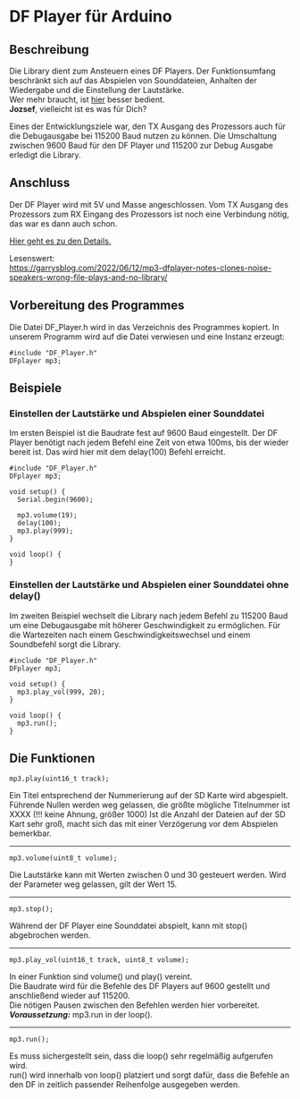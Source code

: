 # DF Player für Arduino

## Beschreibung

Die Library dient zum Ansteuern eines DF Players. Der Funktionsumfang beschränkt sich auf das Abspielen von Sounddateien, Anhalten der Wiedergabe und die Einstellung der Lautstärke.  
Wer mehr braucht, ist [hier](https://github.com/Makuna/DFMiniMp3) besser bedient.   
**Jozsef**, vielleicht ist es was für Dich?

Eines der Entwicklungsziele war, den TX Ausgang des Prozessors auch für die Debugausgabe bei 115200 Baud nutzen zu können. Die Umschaltung zwischen 9600 Baud für den DF Player und 115200 zur Debug Ausgabe erledigt die Library.  

## Anschluss

Der DF Player wird mit 5V und Masse angeschlossen. Vom TX Ausgang des Prozessors zum RX Eingang des Prozessors ist noch eine Verbindung nötig, das war es dann auch schon.


[Hier geht es zu den Details.](https://github.com/Woschd/Multi-ESP/blob/main/docs/DF_Player.md)  

Lesenswert:  
https://garrysblog.com/2022/06/12/mp3-dfplayer-notes-clones-noise-speakers-wrong-file-plays-and-no-library/

## Vorbereitung des Programmes

Die Datei DF_Player.h wird in das Verzeichnis des Programmes kopiert.
In unserem Programm wird auf die Datei verwiesen und eine Instanz erzeugt:

```
#include "DF_Player.h"
DFplayer mp3; 
```


## Beispiele

### Einstellen der Lautstärke und Abspielen einer Sounddatei  

Im ersten Beispiel ist die Baudrate fest auf 9600 Baud eingestellt.
Der DF Player benötigt nach jedem Befehl eine Zeit von etwa 100ms, bis der wieder bereit ist. Das wird hier mit dem delay(100) Befehl erreicht.

```
#include "DF_Player.h"
DFplayer mp3; 

void setup() {
  Serial.begin(9600);

  mp3.volume(19);
  delay(100);
  mp3.play(999);
}

void loop() {
}
```

### Einstellen der Lautstärke und Abspielen einer Sounddatei ohne delay()
 Im zweiten Beispiel wechselt die Library nach jedem Befehl zu 115200 Baud um eine Debugausgabe mit höherer Geschwindigkeit zu ermöglichen.
Für die Wartezeiten nach einem Geschwindigkeitswechsel und einem Soundbefehl sorgt die Library.  

```
#include "DF_Player.h"
DFplayer mp3; 

void setup() {
  mp3.play_vol(999, 20);
}

void loop() {
  mp3.run();
}
```

## Die Funktionen


```
mp3.play(uint16_t track);
```
Ein Titel entsprechend der Nummerierung auf der SD Karte wird abgespielt.  
Führende Nullen werden weg gelassen, die größte mögliche Titelnummer ist XXXX (!!! keine Ahnung, größer 1000)
Ist die Anzahl der Dateien auf der SD Kart sehr groß, macht sich das mit einer Verzögerung vor dem Abspielen bemerkbar.  

---
```
mp3.volume(uint8_t volume);
```
Die Lautstärke kann mit Werten zwischen 0 und 30 gesteuert werden. Wird der Parameter weg gelassen, gilt der Wert 15.

---
```
mp3.stop();
```
Während der DF Player eine Sounddatei abspielt, kann mit stop() abgebrochen werden.

---
```
mp3.play_vol(uint16_t track, uint8_t volume);
```
In einer Funktion sind volume() und play() vereint.  
Die Baudrate wird für die Befehle des DF Players auf 9600 gestellt und anschließend wieder auf 115200.  
Die nötigen Pausen zwischen den Befehlen werden hier vorbereitet.  
***Voraussetzung:*** mp3.run in der loop().

---
```
mp3.run();
```
Es muss sichergestellt sein, dass die loop() sehr regelmäßig aufgerufen wird.  
run() wird innerhalb von loop() platziert und sorgt dafür, dass die Befehle an den DF in zeitlich passender Reihenfolge ausgegeben werden.  




